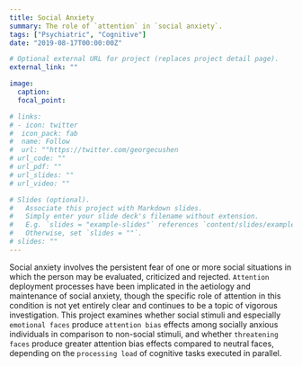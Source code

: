 ```yaml
---
title: Social Anxiety
summary: The role of `attention` in `social anxiety`.
tags: ["Psychiatric", "Cognitive"]
date: "2019-08-17T00:00:00Z"

# Optional external URL for project (replaces project detail page).
external_link: ""

image:
  caption: 
  focal_point: 

# links:
# - icon: twitter
#  icon_pack: fab
#  name: Follow
#  url: ""https://twitter.com/georgecushen
# url_code: ""
# url_pdf: ""
# url_slides: ""
# url_video: ""

# Slides (optional).
#   Associate this project with Markdown slides.
#   Simply enter your slide deck's filename without extension.
#   E.g. `slides = "example-slides"` references `content/slides/example-slides.md`.
#   Otherwise, set `slides = ""`.
# slides: ""
---
```


Social anxiety involves the persistent fear of one or more social situations in which the person may be evaluated, criticized and rejected. `Attention` deployment processes have been implicated in the aetiology and maintenance of social anxiety, though the specific role of attention in this condition is not yet entirely clear and continues to be a topic of vigorous investigation. This project examines whether social stimuli and especially `emotional faces` produce `attention bias` effects among socially anxious individuals in comparison to non-social stimuli, and whether `threatening faces` produce greater attention bias effects compared to neutral faces, depending on the `processing load` of cognitive tasks executed in parallel.
